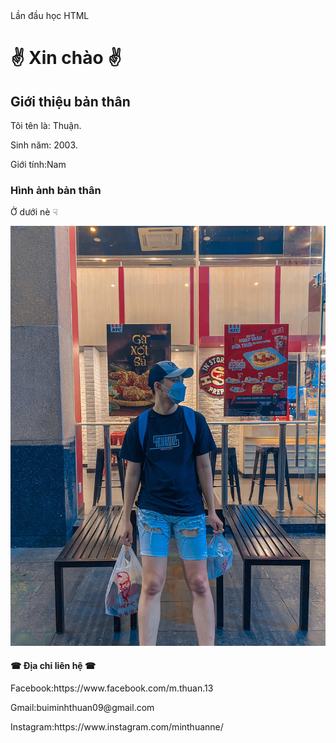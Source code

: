 <!DOCTYPE html>
<html>
<head>
Lần đầu học HTML
</head>
<body>

<h1> &#9996;	 Xin chào &#9996;	 </h1>
  <h2>Giới thiệu bản thân</h2>  
<p>Tôi tên là: Thuận.</p>
  <p>Sinh năm: 2003.</p> 
  <p>Giới tính:Nam
<body>
  <h3>Hình ảnh bản thân</h3>
  <p> Ở dưới nè &#9759;	</p>
<img src="bsne.jpg" >
  <h4> &#9742;	 Địa chỉ liên hệ &#9742;	 </h4>
  <p>Facebook:https://www.facebook.com/m.thuan.13
    <p>Gmail:buiminhthuan09@gmail.com
      <p>Instagram:https://www.instagram.com/minthuanne/
</body>
</html>
